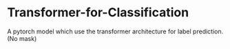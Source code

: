 # Transformer-for-Classification
A pytorch model which use the transformer architecture for label prediction. (No mask)
